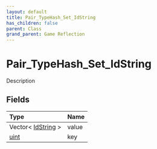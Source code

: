 ```yaml
---
layout: default
title: Pair_TypeHash_Set_IdString
has_children: false
parent: Class
grand_parent: Game Reflection
---
```

# Pair_TypeHash_Set_IdString
Description 

## Fields
| Type | Name |
|:-------------|:--------------|
| Vector< [IdString](/game-reflection/components/id_string.md) > | value |
| [uint](/game-reflection/components/uint.md) | key |

